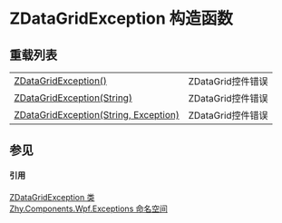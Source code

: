 # ZDataGridException 构造函数


## 重载列表
<table>
<tr>
<td><a href="M_Zhy_Components_Wpf_Exceptions_ZDataGridException__ctor.md">ZDataGridException()</a></td>
<td>ZDataGrid控件错误</td></tr>
<tr>
<td><a href="M_Zhy_Components_Wpf_Exceptions_ZDataGridException__ctor_1.md">ZDataGridException(String)</a></td>
<td>ZDataGrid控件错误</td></tr>
<tr>
<td><a href="M_Zhy_Components_Wpf_Exceptions_ZDataGridException__ctor_2.md">ZDataGridException(String, Exception)</a></td>
<td>ZDataGrid控件错误</td></tr>
</table>

## 参见


#### 引用
<a href="T_Zhy_Components_Wpf_Exceptions_ZDataGridException.md">ZDataGridException 类</a>  
<a href="N_Zhy_Components_Wpf_Exceptions.md">Zhy.Components.Wpf.Exceptions 命名空间</a>  
